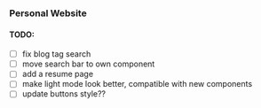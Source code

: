 ### Personal Website

#### TODO:
- [ ] fix blog tag search
- [ ] move search bar to own component
- [ ] add a resume page
- [ ] make light mode look better, compatible with new components
- [ ] update buttons style??